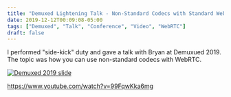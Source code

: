 ```yaml
---
title: "Demuxed Lightening Talk - Non-Standard Codecs with Standard WebRTC"
date: 2019-12-12T00:09:08-05:00
tags: ["Demuxed", "Talk", "Conference", "Video", "WebRTC"]
draft: false
---
```


I performed "side-kick" duty and gave a talk with Bryan at Demuxued 2019. The topic was how you can use non-standard codecs with WebRTC.

[![Demuxed 2019 slide](https://jeffcardillo.com/blog2/static/demuxed-2019.png)](https://www.youtube.com/watch?v=99FqwKka6mg)

https://www.youtube.com/watch?v=99FqwKka6mg

